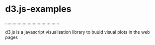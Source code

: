 # d3.js-examples

...........................................

d3.js is a javascript visualisation library to buuld visual plots in the web pages
